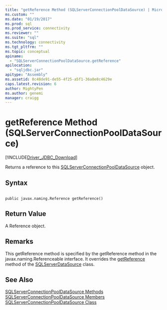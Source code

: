 ```yaml
---
title: "getReference Method (SQLServerConnectionPoolDataSource) | Microsoft Docs"
ms.custom: ""
ms.date: "01/19/2017"
ms.prod: sql
ms.prod_service: connectivity
ms.reviewer: ""
ms.suite: "sql"
ms.technology: connectivity
ms.tgt_pltfrm: ""
ms.topic: conceptual
apiname: 
  - "SQLServerConnectionPoolDataSource.getReference"
apilocation: 
  - "sqljdbc.jar"
apitype: "Assembly"
ms.assetid: 8c48de91-de55-4f25-a5f1-36a8e8c4629e
caps.latest.revision: 6
author: MightyPen
ms.author: genemi
manager: craigg
---
```

# getReference Method (SQLServerConnectionPoolDataSource)
[!INCLUDE[Driver_JDBC_Download](../../../includes/driver_jdbc_download.md)]

  Returns a reference to this [SQLServerConnectionPoolDataSource](../../../connect/jdbc/reference/sqlserverconnectionpooldatasource-class.md) object.  
  
## Syntax  
  
```  
  
public javax.naming.Reference getReference()  
```  
  
## Return Value  
 A Reference object.  
  
## Remarks  
 This getReference method is specified by the getReference method in the javax.naming.Referenceable interface. It overrides the [getReference](../../../connect/jdbc/reference/getreference-method-sqlserverdatasource.md) method of the [SQLServerDataSource](../../../connect/jdbc/reference/sqlserverdatasource-class.md) class.  
  
## See Also  
 [SQLServerConnectionPoolDataSource Methods](../../../connect/jdbc/reference/sqlserverconnectionpooldatasource-methods.md)   
 [SQLServerConnectionPoolDataSource Members](../../../connect/jdbc/reference/sqlserverconnectionpooldatasource-members.md)   
 [SQLServerConnectionPoolDataSource Class](../../../connect/jdbc/reference/sqlserverconnectionpooldatasource-class.md)  
  
  

